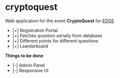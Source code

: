 # cryptoquest
Web application for the event **CryptoQuest** for [EDGE](http://www.edg.co.in).

- [+] Registration Portal
- [+] Fetches question serially from database
- [+] Different points for different questions
- [+] Learderboard

**Things to be done**
- [-] Admin Panel
- [-] Responsive UI
